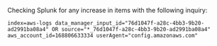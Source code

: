 Checking Splunk for any increase in items with the following inquiry:

```
index=aws-logs data_manager_input_id="76d1047f-a28c-4bb3-9b20-ad2991ba08a4" OR source="*_76d1047f-a28c-4bb3-9b20-ad2991ba08a4" aws_account_id=168806633334 userAgent="config.amazonaws.com"
```

